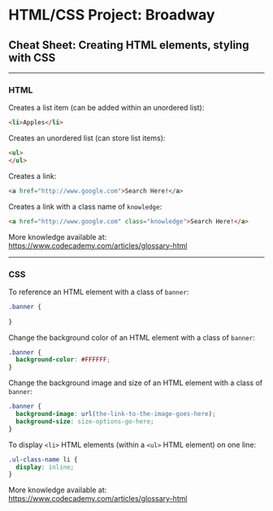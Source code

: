 # HTML/CSS Project: Broadway
## Cheat Sheet: Creating HTML elements, styling with CSS

---
### HTML

Creates a list item (can be added within an unordered list):

```html
<li>Apples</li>
```

Creates an unordered list (can store list items):

```html
<ul>
</ul>
```

Creates a link:

```html
<a href="http://www.google.com">Search Here!</a>
```

Creates a link with a class name of `knowledge`:

```html
<a href="http://www.google.com" class="knowledge">Search Here!</a>
```

More knowledge available at: https://www.codecademy.com/articles/glossary-html

---
### CSS

To reference an HTML element with a class of `banner`:

```css
.banner {
  
}
```

Change the background color of an HTML element with a class of `banner`:

```css
.banner {
  background-color: #FFFFFF;
}
```

Change the background image and size of an HTML element with a class of `banner`:

```css
.banner {
  background-image: url(the-link-to-the-image-goes-here);
  background-size: size-options-go-here;
}
```

To display `<li>` HTML elements (within a `<ul>` HTML element) on one line:

```css
.ul-class-name li {
  display: inline;
}
```

More knowledge available at: https://www.codecademy.com/articles/glossary-html